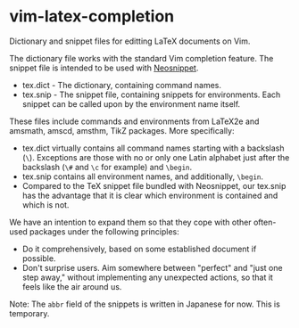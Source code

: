 # vim-latex-completion
Dictionary and snippet files for editting LaTeX documents on Vim.

The dictionary file works with the standard Vim completion feature. The snippet file is intended to be used with [Neosnippet](https://github.com/Shougo/neosnippet.vim). 

* tex.dict - The dictionary, containing command names.
* tex.snip - The snippet file, containing snippets for environments. Each snippet can be called upon by the environment name itself.

These files include commands and environments from LaTeX2e and amsmath, amscd, amsthm, TikZ packages. More specifically:

* tex.dict virtually contains all command names starting with a backslash (`\`). Exceptions are those with no or only one Latin alphabet just after the backslash (`\#` and `\c` for example) and `\begin`.
* tex.snip contains all environment names, and additionally, `\begin`.
 * Compared to the TeX snippet file bundled with Neosnippet, our tex.snip has the advantage that it is clear which environment is contained and which is not.

We have an intention to expand them so that they cope with other often-used packages under the following principles:
* Do it comprehensively, based on some established document if possible.
* Don't surprise users. Aim somewhere between "perfect" and "just one step away," without implementing any unexpected actions, so that it feels like the air around us.

Note: The `abbr` field of the snippets is written in Japanese for now. This is temporary.
